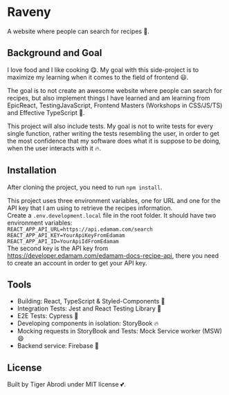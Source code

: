 # Raveny

A website where people can search for recipes :raised_hands:.

## Background and Goal

I love food and I like cooking :yum:. My goal with this side-project is to maximize my learning when it comes to the field of frontend :smiley:.

The goal is to not create an awesome website where people can search for recipes, but also implement things I have learned and am learning from EpicReact, TestingJavaScript, Frontend Masters (Workshops in CSS/JS/TS) and Effective TypeScript :tada:.

This project will also include tests. My goal is not to write tests for every single function, rather writing the tests resembling the user, in order to get the most confidence that my software does what it is suppose to be doing, when the user interacts with it :fire:.

## Installation

After cloning the project, you need to run `npm install`.

This project uses three environment variables, one for URL and one for the API key that I am using to retrieve the recipes information.
<br>
Create a `.env.development.local` file in the root folder.
It should have two environment variables:
<br>
`REACT_APP_API_URL=https://api.edamam.com/search`
<br>
`REACT_APP_API_KEY=YourApiKeyFromEdamam`
<br>
`REACT_APP_API_ID=YourApiIdFromEdamam`
<br>
The second key is the API key from https://developer.edamam.com/edamam-docs-recipe-api, there you need to create an account in order to get your API key.

## Tools

- Building: React, TypeScript & Styled-Components :metal:
- Integration Tests: Jest and React Testing Library :blue_heart:
- E2E Tests: Cypress :metal:
- Developing components in isolation: StoryBook :fire:
- Mocking requests in StoryBook and Tests: Mock Service worker (MSW) :smile:
- Backend service: Firebase :metal:

## License

Built by Tiger Abrodi under MIT license :two_hearts:.
